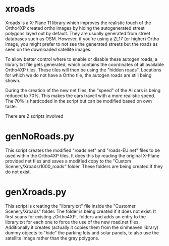 # xroads

Xroads is a X-Plane 11 library which improves the realistic touch of the Ortho4XP created ortho images by hiding the autogenerated street polygons layed out by default. They are usually generated from street databases such as OSM. However, if you're using a ZL17 (or higher) Ortho image, you might prefer to not see the generated streets but the roads as seen on the downloaded satellite images.

To allow better control where to enable or disable these autogen roads, a library.txt file gets generated, which contains the coordinates of all available Ortho4XP tiles. These tiles will then be using the "hidden roads". Locations for which we do not have a Ortho tile, the autogen roads are still being shown.

During the creation of the new net files, the "speed" of the AI cars is being reduced to 70%. This makes the cars travell with a more realistic speed. The 70% is hardcoded in the script but can be modified based on own taste.

There are 2 scripts involved


# genNoRoads.py

This script creates the modified "roads.net" and "roads-EU.net" files to be used within the Ortho4XP tiles. It does this by reading the original X-Plane provided net files and saves a modified copy to the "Custom Scenery/Xroads/1000_roads" folder. These folders are being created if they do not exist.


# genXroads.py

This script is creating the "library.txt" file inside the "Customer Scenery/Xroads" folder. The folder is being created if it does not exist. It first scans for existing zOrtho4XP.. folders and adds an entry to the library.txt for each one to force the use of the new road.net files. Additionally it creates (actually it copies them from the simheaven library) dummy objects to "hide" the parking lots and solar panels, to also use the satellite image rather than the gray polygons.



